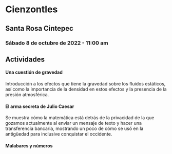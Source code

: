 # Cienzontles

## Santa Rosa Cintepec

### Sábado 8 de octubre de 2022 - 11:00 am

## Actividades

#### Una cuestión de gravedad

Introducción a los efectos que tiene la gravedad sobre los fluidos estáticos, así como la importancia de la densidad en estos efectos y la presencia de la presión atmosférica.

#### El arma secreta de Julio Caesar

Se muestra cómo la matemática está detrás de la privacidad de la que gozamos actualmente al enviar un mensaje de texto y hacer una transferencia bancaria, mostrando un poco de cómo se usó en la antigüedad para inclusive conquistar el occidente.

#### Malabares y números
